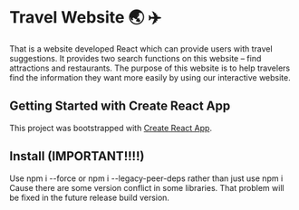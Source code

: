 # Travel Website :earth_asia: :airplane:
That is a website developed React which can provide users with travel suggestions. It provides two search functions on this website – find attractions and restaurants. The purpose of this website is to help travelers find the information they want more easily by using our interactive website.

## Getting Started with Create React App

This project was bootstrapped with [Create React App](https://github.com/facebook/create-react-app).

## Install (IMPORTANT!!!!)
Use npm i --force or npm i --legacy-peer-deps rather than just use npm i
Cause there are some version conflict in some libraries. That problem will be fixed in the future release build version.
